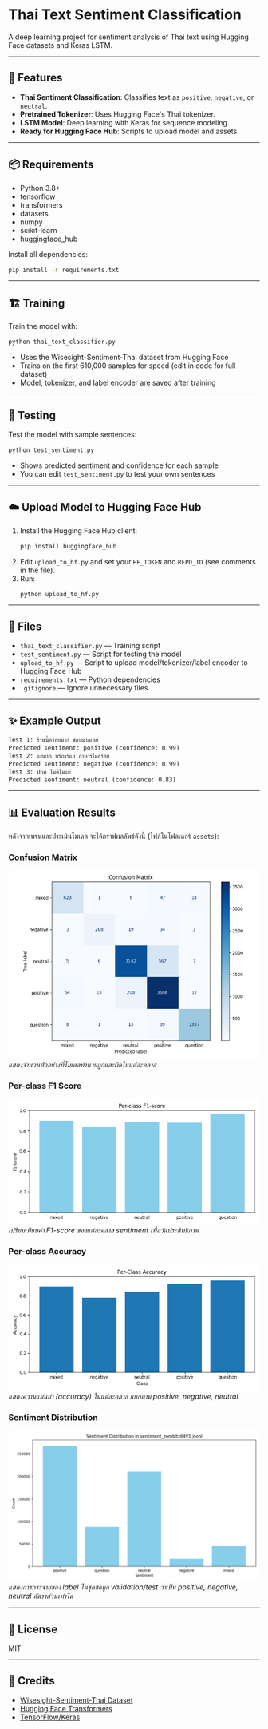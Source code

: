 # Thai Text Sentiment Classification

A deep learning project for sentiment analysis of Thai text using Hugging Face datasets and Keras LSTM.

---

## 🚀 Features
- **Thai Sentiment Classification**: Classifies text as `positive`, `negative`, or `neutral`.
- **Pretrained Tokenizer**: Uses Hugging Face's Thai tokenizer.
- **LSTM Model**: Deep learning with Keras for sequence modeling.
- **Ready for Hugging Face Hub**: Scripts to upload model and assets.

---

## 📦 Requirements
- Python 3.8+
- tensorflow
- transformers
- datasets
- numpy
- scikit-learn
- huggingface_hub

Install all dependencies:
```bash
pip install -r requirements.txt
```

---

## 🏗️ Training
Train the model with:
```bash
python thai_text_classifier.py
```
- Uses the Wisesight-Sentiment-Thai dataset from Hugging Face
- Trains on the first 610,000 samples for speed (edit in code for full dataset)
- Model, tokenizer, and label encoder are saved after training

---

## 🧪 Testing
Test the model with sample sentences:
```bash
python test_sentiment.py
```
- Shows predicted sentiment and confidence for each sample
- You can edit `test_sentiment.py` to test your own sentences

---

## ☁️ Upload Model to Hugging Face Hub
1. Install the Hugging Face Hub client:
   ```bash
   pip install huggingface_hub
   ```
2. Edit `upload_to_hf.py` and set your `HF_TOKEN` and `REPO_ID` (see comments in the file).
3. Run:
   ```bash
   python upload_to_hf.py
   ```

---

## 📁 Files
- `thai_text_classifier.py` — Training script
- `test_sentiment.py` — Script for testing the model
- `upload_to_hf.py` — Script to upload model/tokenizer/label encoder to Hugging Face Hub
- `requirements.txt` — Python dependencies
- `.gitignore` — Ignore unnecessary files

---

## ✨ Example Output
```
Test 1: ร้านนี้อร่อยมาก ชอบมากเลย
Predicted sentiment: positive (confidence: 0.99)
Test 2: แย่มาก บริการแย่ อาหารไม่อร่อย
Predicted sentiment: negative (confidence: 0.99)
Test 3: ปกติ ไม่ดีไม่แย่
Predicted sentiment: neutral (confidence: 0.83)
```

---

 
## 📊 Evaluation Results

หลังจากเทรนและประเมินโมเดล จะได้กราฟผลลัพธ์ดังนี้ (ไฟล์ในโฟลเดอร์ `assets`):

 
### Confusion Matrix
![Confusion Matrix](assets/confusion_matrix.png)
*แสดงจำนวนตัวอย่างที่โมเดลทำนายถูกและผิดในแต่ละคลาส*  

 
### Per-class F1 Score
![F1 Scores](assets/f1_scores.png)
*เปรียบเทียบค่า F1-score ของแต่ละคลาส sentiment เพื่อวัดประสิทธิภาพ*  

 
### Per-class Accuracy
![Per-class Accuracy](assets/per_class_accuracy.png)
*แสดงความแม่นยำ (accuracy) ในแต่ละคลาส แยกตาม positive, negative, neutral*  

 
### Sentiment Distribution
![Sentiment Distribution](assets/sentiment_distribution.png)
*แสดงการกระจายของ label ในชุดข้อมูล validation/test ว่าเป็น positive, negative, neutral อัตราส่วนเท่าใด*  

---

## 📜 License
MIT

---

## 🤗 Credits
- [Wisesight-Sentiment-Thai Dataset](https://huggingface.co/datasets/ZombitX64/Wisesight-Sentiment-Thai)
- [Hugging Face Transformers](https://huggingface.co/transformers/)
- [TensorFlow/Keras](https://www.tensorflow.org/)